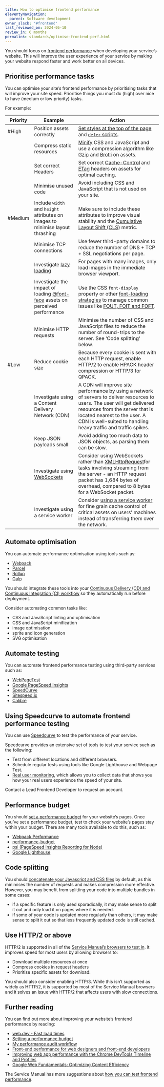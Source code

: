```yaml
---
title: How to optimise frontend performance
eleventyNavigation:
  parent: Software development
owner_slack: "#frontend"
last_reviewed_on: 2024-05-10
review_in: 6 months
permalink: standards/optimise-frontend-perf.html
---
```


You should focus on [frontend performance][] when developing your service’s website. This will improve the user experience of your service by making your website respond faster and work better on all devices.

## Prioritise performance tasks

You can optimise your site’s frontend performance by prioritising tasks that will improve your site speed. Prioritise things you must do (high) over nice to have (medium or low priority) tasks.

For example:

| Priority | Example                                                                          | Action                                                                                                                                                                                                                                                         |
| -------- | -------------------------------------------------------------------------------- | -------------------------------------------------------------------------------------------------------------------------------------------------------------------------------------------------------------------------------------------------------------- |
| #High    | Position assets correctly                                                        | [Set styles at the top of the page][] and [`defer` scripts][].                                                                                                                                                                                                 |
|          | Compress static resources                                                        | [Minify][] CSS and JavaScript and use a compression algorithm like [Gzip][] and [Brotli][] on assets.                                                                                                                                                          |
|          | Set correct Headers                                                              | Set correct [Cache-Control][] and [ETag][] headers on assets for optimal caching.                                                                                                                                                                              |
|          | Minimise unused code                                                             | Avoid including CSS and JavaScript that is not used on your site.                                                                                                                                                                                              |
| #Medium  | Include `width` and `height` attributes on images to minimise layout thrashing   | Make sure to include these attributes to improve visual stability and the [Cumulative Layout Shift (CLS)][] metric.                                                                                                                                            |
|          | Minimise TCP connections                                                         | Use fewer third-party domains to reduce the number of DNS + TCP + SSL negotiations per page.                                                                                                                                                                   |
|          | Investigate [lazy loading][]                                                     | For pages with many images, only load images in the immediate browser viewport.                                                                                                                                                                                |
|          | Investigate the impact of loading [@font-face][] assets on perceived performance | Use the CSS `font-display` property or other [font-loading strategies][] to manage common issues like [FOUT, FOIT and FOFT][].                                                                                                                                 |
|          | Minimise HTTP requests                                                           | Minimise the number of CSS and JavaScript files to reduce the number of round-trips to the server. See ‘Code splitting’ below.                                                                                                                                 |
| #Low     | Reduce cookie size                                                               | Because every cookie is sent with each HTTP request, enable HTTP/2 to enable HPACK header compression or HTTP/3 for QPACK.                                                                                                                                     |
|          | Investigate using a Content Delivery Network (CDN)                               | A CDN will improve site performance by using a network of servers to deliver resources to users. The user will get delivered resources from the server that is located nearest to the user. A CDN is well-suited to handling heavy traffic and traffic spikes. |
|          | Keep JSON payloads small                                                         | Avoid adding too much data to JSON objects, as parsing them can be slow.                                                                                                                                                                                       |
|          | Investigate using [WebSockets][]                                                 | Consider using WebSockets rather than [XMLHttpRequest][]for tasks involving streaming from the server - an HTTP request packet has 1,684 bytes of overhead, compared to 8 bytes for a WebSocket packet.                                                        |
|          | Investigate using a service worker                                               | Consider [using a service worker][] for fine grain cache control of critical assets on users’ machines instead of transferring them over the network.                                                                                                          |

## Automate optimisation

You can automate performance optimisation using tools such as:

- [Webpack][]
- [Parcel][]
- [Rollup][]
- [Gulp][]

You should integrate these tools into your [Continuous Delivery (CD) and Continuous Integration (CI) workflow][] so they automatically run before deployment.

Consider automating common tasks like:

- CSS and JavaScript linting and optimisation
- CSS and JavaScript minification
- image optimisation
- sprite and icon generation
- SVG optimisation

## Automate testing

You can automate frontend performance testing using third-party services such as:

- [WebPageTest][]
- [Google PageSpeed Insights][]
- [SpeedCurve][]
- [Sitespeed.io][]
- [Calibre][]

## Using Speedcurve to automate frontend performance testing

You can use [Speedcurve][] to test the performance of your service.

Speedcurve provides an extensive set of tools to test your service such as the following:

- Test from different locations and different browsers.
- Schedule regular tests using tools like Google Lighthouse and Webpage Test.
- [Real user monitoring][], which allows you to collect data that shows you how your real users experience the speed of your site.

Contact a Lead Frontend Developer to request an account.

## Performance budget

You should [set a performance budget][] for your website’s pages. Once you’ve set a performance budget, test to check your website’s pages stay within your budget. There are many tools available to do this, such as:

- [Webpack Performance][]
- [performance-budget][]
- [psi (PageSpeed Insights Reporting for Node)][]
- [Google Lighthouse][]

## Code splitting

You should [concatenate your Javascript and CSS files][] by default, as this minimises the number of requests and makes compression more effective. However, you may benefit from splitting your code into multiple bundles in some cases:

- if a specific feature is only used sporadically, it may make sense to split it out and only load it on pages where it is needed.
- if some of your code is updated more regularly than others, it may make sense to split it out so that less frequently updated code is still cached.

## Use HTTP/2 or above

HTTP/2 is supported in all of the [Service Manual’s browsers to test in][]. It improves speed for most users by allowing browsers to:

- Download multiple resources at once
- Compress cookies in request headers
- Prioritise specific assets for download.

You should also consider enabling HTTP/3. While this isn’t supported as widely as HTTP/2, it is supported by most of the Service Manual browsers and it solves an issue with HTTP/2 that affects users with slow connections.

## Further reading

You can find out more about improving your website’s frontend performance by reading:

- [web.dev - Fast load times][]
- [Setting a performance budget][]
- [My performance audit workflow][]
- [Front-end performance for web designers and front-end developers][]
- [Improving web app performance with the Chrome DevTools Timeline and Profiles][]
- [Google Web Fundamentals: Optimizing Content Efficiency][]

The Service Manual has more suggestions about [how you can test frontend performance][].

[frontend performance]: https://www.gov.uk/service-manual/technology/how-to-test-frontend-performance
[minification]: https://web.dev/reduce-network-payloads-using-text-compression/
[Gzip]: https://web.dev/optimizing-content-efficiency-optimize-encoding-and-transfer/#text_compression_with_gzip
[Cache-Control]: https://developer.mozilla.org/en-US/docs/Web/HTTP/Headers/Cache-Control
[ETag]: https://developer.mozilla.org/en-US/docs/Web/HTTP/Headers/ETag
[lazy loading]: https://web.dev/fast/#lazy-load-images-and-video
[@font-face]: https://developer.mozilla.org/en-US/docs/Web/CSS/@font-face
[FOUT, FOIT and FOFT]: https://css-tricks.com/fout-foit-foft/
[AJAX]: https://developer.mozilla.org/en-US/docs/Web/Guide/AJAX/Getting_Started
[WebSockets]: https://developer.mozilla.org/en-US/docs/Web/API/WebSockets_API
[XMLHttpRequest]: https://xhr.spec.whatwg.org/
[Webpack]: https://webpack.js.org/
[Parcel]: https://parceljs.org/
[Rollup]: https://rollupjs.org/guide/en/
[Gulp]: https://gulpjs.com/
[Speedcurve]: https://www.speedcurve.com/
[Real user monitoring]: https://insidegovuk.blog.gov.uk/2021/06/16/how-real-user-monitoring-will-improve-gov-uk-for-everyone/
[Continuous Delivery (CD) and Continuous Integration (CI) workflow]: https://www.gov.uk/service-manual/technology/deploying-software-regularly
[Google PageSpeed Insights]: https://pagespeed.web.dev/
[set a performance budget]: https://www.gov.uk/service-manual/technology/how-to-test-frontend-performance#set-a-performance-budget
[web.dev - Fast load times]: https://web.dev/fast/
[Setting a performance budget]: https://timkadlec.com/2013/01/setting-a-performance-budget/
[My performance audit workflow]: https://aerotwist.com/blog/my-performance-audit-workflow/
[Front-end performance for web designers and front-end developers]: https://csswizardry.com/2013/01/front-end-performance-for-web-designers-and-front-end-developers/
[Improving web app performance with the Chrome DevTools Timeline and Profiles]: https://addyosmani.com/blog/performance-optimisation-with-timeline-profiles/
[how you can test frontend performance]: https://www.gov.uk/service-manual/technology/how-to-test-frontend-performance
[Google Web Fundamentals: Optimizing Content Efficiency]: https://web.dev/performance-optimizing-content-efficiency/
[Brotli]: https://github.com/google/brotli
[HPACK]: https://blog.cloudflare.com/hpack-the-silent-killer-feature-of-http-2/
[QPACK]: https://quicwg.org/base-drafts/rfc9204.html
[Cumulative Layout Shift (CLS)]: https://web.dev/cls/
[WebPageTest]: https://www.webpagetest.org/
[Sitespeed.io]: https://www.sitespeed.io/
[Calibre]: https://calibreapp.com/
[Webpack Performance]: https://webpack.js.org/configuration/performance/
[performance-budget]: https://www.npmjs.com/package/performance-budget
[psi (PageSpeed Insights Reporting for Node)]: https://github.com/GoogleChromeLabs/psi
[Google Lighthouse]: https://github.com/GoogleChrome/lighthouse
[Set styles at the top of the page]: https://csswizardry.com/2013/01/front-end-performance-for-web-designers-and-front-end-developers/#section:styles-at-the-top-scripts-at-the-bottom
[`defer` scripts]: https://calendar.perfplanet.com/2016/prefer-defer-over-async/
[Minify]: https://web.dev/reduce-network-payloads-using-text-compression/
[Brotli]: https://github.com/google/brotli
[font-loading strategies]: https://www.zachleat.com/web/comprehensive-webfonts/
[using a service worker]: https://developer.mozilla.org/en-US/docs/Web/API/Service_Worker_API/Using_Service_Workers
[concatenate your Javascript and CSS files]: https://csswizardry.com/2023/10/the-three-c-concatenate-compress-cache/
[Service Manual’s browsers to test in]: https://www.gov.uk/service-manual/technology/designing-for-different-browsers-and-devices
